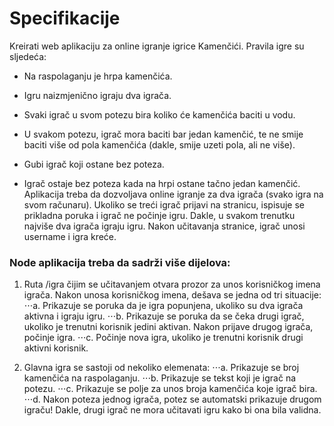 # Specifikacije
  

Kreirati web aplikaciju za online igranje igrice Kamenčići. Pravila igre su sljedeća:
* Na raspolaganju je hrpa kamenčića.

* Igru naizmjenično igraju dva igrača.
* Svaki igrač u svom potezu bira koliko će kamenčića baciti u vodu.
* U svakom potezu, igrač mora baciti bar jedan kamenčić, te ne smije baciti više od pola
kamenčića (dakle, smije uzeti pola, ali ne više).
* Gubi igrač koji ostane bez poteza.
* Igrač ostaje bez poteza kada na hrpi ostane tačno jedan kamenčić.
Aplikacija treba da dozvoljava online igranje za dva igrača (svako igra na svom računaru).
Ukoliko se treći igrač prijavi na stranicu, ispisuje se prikladna poruka i igrač ne počinje igru.
Dakle, u svakom trenutku najviše dva igrača igraju igru. Nakon učitavanja stranice, igrač unosi
username i igra kreće.
 
### Node aplikacija treba da sadrži više dijelova:
1. Ruta /igra čijim se učitavanjem otvara prozor za unos korisničkog imena igrača. Nakon
unosa korisničkog imena, dešava se jedna od tri situacije:
⋅⋅⋅a. Prikazuje se poruka da je igra popunjena, ukoliko su dva igrača aktivna i igraju
igru.
⋅⋅⋅b. Prikazuje se poruka da se čeka drugi igrač, ukoliko je trenutni korisnik jedini
aktivan. Nakon prijave drugog igrača, počinje igra.
⋅⋅⋅c. Počinje nova igra, ukoliko je trenutni korisnik drugi aktivni korisnik.


2. Glavna igra se sastoji od nekoliko elemenata:
⋅⋅⋅a. Prikazuje se broj kamenčića na raspolaganju.
⋅⋅⋅b. Prikazuje se tekst koji je igrač na potezu.
⋅⋅⋅c. Prikazuje se polje za unos broja kamenčića koje igrač bira.
⋅⋅⋅d. Nakon poteza jednog igrača, potez se automatski prikazuje drugom igraču!
Dakle, drugi igrač ne mora učitavati igru kako bi ona bila validna.
